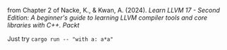 from Chapter 2 of Nacke, K., & Kwan, A. (2024). *Learn LLVM 17 - Second Edition: A beginner's guide to learning LLVM compiler tools and core libraries with C++. Packt*

Just try ```cargo run -- "with a: a*a"```
